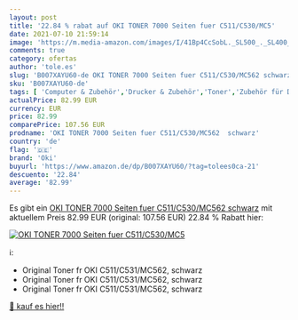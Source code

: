 ```yaml
---
layout: post
title: '22.84 % rabat auf OKI TONER 7000 Seiten fuer C511/C530/MC5'
date: 2021-07-10 21:59:14
image: 'https://m.media-amazon.com/images/I/41Bp4CcSobL._SL500_._SL400_.jpg'
comments: true
category: ofertas
author: 'tole.es'
slug: 'B007XAYU60-de OKI TONER 7000 Seiten fuer C511/C530/MC562 schwarz'
sku: 'B007XAYU60-de'
tags: [ 'Computer & Zubehör','Drucker & Zubehör','Toner','Zubehör für Drucker','oki', ]
actualPrice: 82.99 EUR
currency: EUR
price: 82.99
comparePrice: 107.56 EUR
prodname: 'OKI TONER 7000 Seiten fuer C511/C530/MC562  schwarz'
country: 'de'
flag: '🇩🇪'
brand: 'Oki'
buyurl: 'https://www.amazon.de/dp/B007XAYU60/?tag=tolees0ca-21'
descuento: '22.84'
average: '82.99'
---
```


Es gibt ein [OKI TONER 7000 Seiten fuer C511/C530/MC562  schwarz](https://www.amazon.de/dp/B007XAYU60/?tag=tolees0ca-21) mit aktuellem Preis 82.99 EUR (original: 107.56 EUR) 22.84 % Rabatt hier:

[![OKI TONER 7000 Seiten fuer C511/C530/MC5](https://m.media-amazon.com/images/I/41Bp4CcSobL._SL500_._SL400_.jpg)](https://www.amazon.de/dp/B007XAYU60/?tag=tolees0ca-21)

ℹ️:

- Original Toner fr OKI C511/C531/MC562, schwarz
- Original Toner fr OKI C511/C531/MC562, schwarz
- Original Toner fr OKI C511/C531/MC562, schwarz

[🛒 kauf es hier!!](https://www.amazon.de/dp/B007XAYU60/?tag=tolees0ca-21)
